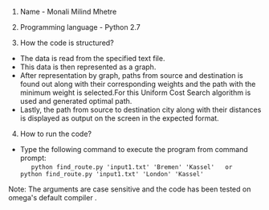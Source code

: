 1) Name - Monali Milind Mhetre

2) Programming language - Python 2.7

3) How the code is structured?  
- The data is read from the specified text file.
- This data is then represented as a graph.
- After representation by graph, paths from source and destination is found out along with their corresponding weights and the path with the minimum weight is selected.For this Uniform Cost Search algorithm is used and generated optimal path.
- Lastly, the path from source to destination city along with their distances is displayed as output on the screen in the expected format.

4) How to run the code?  
- Type the following command to execute the program from command prompt:  
     ```	python find_route.py 'input1.txt' 'Bremen' 'Kassel'   or    python find_route.py 'input1.txt' 'London' 'Kassel'	```

Note: The arguments are case sensitive and the code has been tested on omega's default compiler
.
